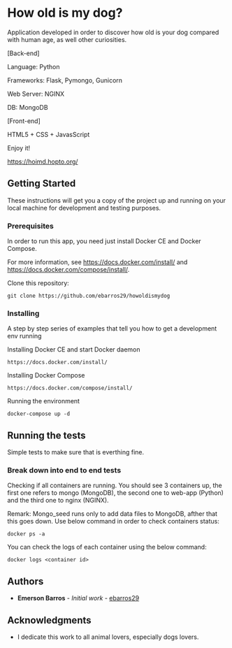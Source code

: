 # How old is my dog?

Application developed in order to discover how old is your dog compared with human age, as well other curiosities.

[Back-end]

Language: Python

Frameworks: Flask, Pymongo, Gunicorn

Web Server: NGINX

DB: MongoDB

[Front-end]

HTML5 + CSS + JavasScript


Enjoy it!

https://hoimd.hopto.org/


## Getting Started

These instructions will get you a copy of the project up and running on your local machine for development and testing purposes. 
<!-- See deployment for notes on how to deploy the project on a live system. -->

### Prerequisites

In order to run this app, you need just install Docker CE and Docker Compose.

For more information, see https://docs.docker.com/install/ and https://docs.docker.com/compose/install/.

Clone this repository:

```
git clone https://github.com/ebarros29/howoldismydog
```

### Installing

A step by step series of examples that tell you how to get a development env running

Installing Docker CE and start Docker daemon

```
https://docs.docker.com/install/
```

Installing Docker Compose

```
https://docs.docker.com/compose/install/
```

Running the environment

```
docker-compose up -d
```

<!-- End with an example of getting some data out of the system or using it for a little demo -->

## Running the tests

Simple tests to make sure that is everthing fine.

### Break down into end to end tests

Checking if all containers are running. You should see 3 containers up, the first one refers to mongo (MongoDB), the second one to web-app (Python) and the third one to nginx (NGINX). 

Remark: Mongo_seed runs only to add data files to MongoDB, afther that this goes down. Use below command in order to check containers status:

```
docker ps -a
```

You can check the logs of each container using the below command:

```
docker logs <container id>
```

<!-- ### And coding style tests

Explain what these tests test and why

```
Give an example
```

## Deployment

Add additional notes about how to deploy this on a live system

## Built With

* [Dropwizard](http://www.dropwizard.io/1.0.2/docs/) - The web framework used
* [Maven](https://maven.apache.org/) - Dependency Management
* [ROME](https://rometools.github.io/rome/) - Used to generate RSS Feeds -->

<!-- ## Contributing

Please read [CONTRIBUTING.md](https://gist.github.com/PurpleBooth/b24679402957c63ec426) for details on our code of conduct, and the process for submitting pull requests to us.

## Versioning

We use [SemVer](http://semver.org/) for versioning. For the versions available, see the [tags on this repository](https://github.com/your/project/tags).  -->

## Authors

* **Emerson Barros** - *Initial work* - [ebarros29](https://github.com/ebarros29)

<!-- See also the list of [contributors](https://github.com/your/project/contributors) who participated in this project.

## License

This project is licensed under the MIT License - see the [LICENSE.md](LICENSE.md) file for details -->

## Acknowledgments

* I dedicate this work to all animal lovers, especially dogs lovers.
